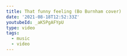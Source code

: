 ```yaml
---
title: That funny feeling (Bo Burnham cover)
date: '2021-08-18T12:52:33Z'
youtubeId: _aK5PgAFYpU
type: video
tags:
  - music
  - video
---
```


